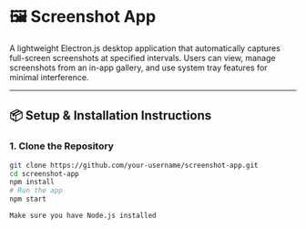 # 🖼️ Screenshot App

A lightweight Electron.js desktop application that automatically captures full-screen screenshots at specified intervals. Users can view, manage screenshots from an in-app gallery, and use system tray features for minimal interference.

---

## 📦 Setup & Installation Instructions

### 1. Clone the Repository
```bash
git clone https://github.com/your-username/screenshot-app.git
cd screenshot-app
npm install
# Run the app
npm start

Make sure you have Node.js installed